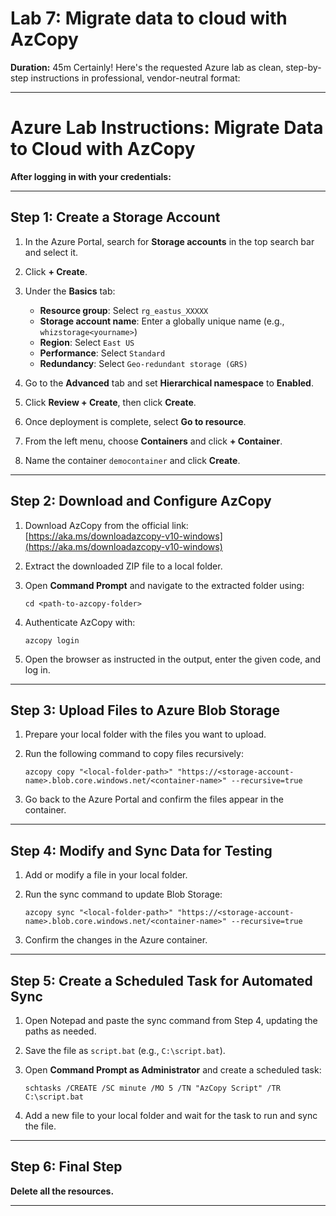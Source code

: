 # Lab 7: Migrate data to cloud with AzCopy

**Duration:** 45m
Certainly! Here's the requested Azure lab as clean, step-by-step instructions in professional, vendor-neutral format:

---

# Azure Lab Instructions: Migrate Data to Cloud with AzCopy

**After logging in with your credentials:**

---

## Step 1: Create a Storage Account

1. In the Azure Portal, search for **Storage accounts** in the top search bar and select it.
2. Click **+ Create**.
3. Under the **Basics** tab:

   * **Resource group**: Select `rg_eastus_XXXXX`
   * **Storage account name**: Enter a globally unique name (e.g., `whizstorage<yourname>`)
   * **Region**: Select `East US`
   * **Performance**: Select `Standard`
   * **Redundancy**: Select `Geo-redundant storage (GRS)`
4. Go to the **Advanced** tab and set **Hierarchical namespace** to **Enabled**.
5. Click **Review + Create**, then click **Create**.
6. Once deployment is complete, select **Go to resource**.
7. From the left menu, choose **Containers** and click **+ Container**.
8. Name the container `democontainer` and click **Create**.

---

## Step 2: Download and Configure AzCopy

1. Download AzCopy from the official link:
   [https://aka.ms/downloadazcopy-v10-windows](https://aka.ms/downloadazcopy-v10-windows)
2. Extract the downloaded ZIP file to a local folder.
3. Open **Command Prompt** and navigate to the extracted folder using:

   ```
   cd <path-to-azcopy-folder>
   ```
4. Authenticate AzCopy with:

   ```
   azcopy login
   ```
5. Open the browser as instructed in the output, enter the given code, and log in.

---

## Step 3: Upload Files to Azure Blob Storage

1. Prepare your local folder with the files you want to upload.
2. Run the following command to copy files recursively:

   ```
   azcopy copy "<local-folder-path>" "https://<storage-account-name>.blob.core.windows.net/<container-name>" --recursive=true
   ```
3. Go back to the Azure Portal and confirm the files appear in the container.

---

## Step 4: Modify and Sync Data for Testing

1. Add or modify a file in your local folder.
2. Run the sync command to update Blob Storage:

   ```
   azcopy sync "<local-folder-path>" "https://<storage-account-name>.blob.core.windows.net/<container-name>" --recursive=true
   ```
3. Confirm the changes in the Azure container.

---

## Step 5: Create a Scheduled Task for Automated Sync

1. Open Notepad and paste the sync command from Step 4, updating the paths as needed.
2. Save the file as `script.bat` (e.g., `C:\script.bat`).
3. Open **Command Prompt as Administrator** and create a scheduled task:

   ```
   schtasks /CREATE /SC minute /MO 5 /TN "AzCopy Script" /TR C:\script.bat
   ```
4. Add a new file to your local folder and wait for the task to run and sync the file.

---

## Step 6: Final Step

**Delete all the resources.**

---



